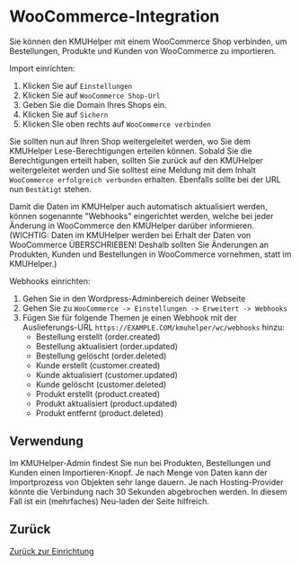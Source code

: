 # WooCommerce-Integration

Sie können den KMUHelper mit einem WooCommerce Shop verbinden, um Bestellungen, Produkte und Kunden von WooCommerce zu importieren.

Import einrichten:

1.  Klicken Sie auf `Einstellungen`
2.  Klicken Sie auf `WooCommerce Shop-Url`
3.  Geben Sie die Domain Ihres Shops ein.
4.  Klicken Sie auf `Sichern`
5.  Klicken SIe oben rechts auf `WooCommerce verbinden`

Sie sollten nun auf Ihren Shop weitergeleitet werden, wo Sie dem KMUHelper Lese-Berechtigungen erteilen können. Sobald Sie die Berechtigungen erteilt haben, sollten Sie zurück auf den KMUHelper weitergeleitet werden und Sie solltest eine Meldung mit dem Inhalt `WooCommerce erfolgreich verbunden` erhalten. Ebenfalls sollte bei der URL nun `Bestätigt` stehen.

Damit die Daten im KMUHelper auch automatisch aktualisiert werden, können sogenannte "Webhooks" eingerichtet werden, welche bei jeder Änderung in WooCommerce den KMUHelper darüber informieren. (WICHTIG: Daten im KMUHelper werden bei Erhalt der Daten von WooCommerce ÜBERSCHRIEBEN! Deshalb sollten Sie Änderungen an Produkten, Kunden und Bestellungen in WooCommerce vornehmen, statt im KMUHelper.)

Webhooks einrichten:

1.  Gehen Sie in den Wordpress-Adminbereich deiner Webseite
2.  Gehen Sie zu `WooCommerce -> Einstellungen -> Erweitert -> Webhooks`
3.  Fügen Sie für folgende Themen je einen Webhook mit der Auslieferungs-URL `https://EXAMPLE.COM/kmuhelper/wc/webhooks` hinzu:
    -   Bestellung erstellt (order.created)
    -   Bestellung aktualisiert (order.updated)
    -   Bestellung gelöscht (order.deleted)
    -   Kunde erstellt (customer.created)
    -   Kunde aktualisiert (customer.updated)
    -   Kunde gelöscht (customer.deleted)
    -   Produkt erstellt (product.created)
    -   Produkt aktualisiert (product.updated)
    -   Produkt entfernt (product.deleted)

## Verwendung

Im KMUHelper-Admin findest Sie nun bei Produkten, Bestellungen und Kunden einen Importieren-Knopf. Je nach Menge von Daten kann der Importprozess von Objekten sehr lange dauern. Je nach Hosting-Provider könnte die Verbindung nach 30 Sekunden abgebrochen werden. In diesem Fall ist ein (mehrfaches) Neu-laden der Seite hilfreich.

## Zurück

[Zurück zur Einrichtung](../setup#integrationen)

